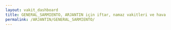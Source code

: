 ```yaml
---
layout: vakit_dashboard
title: GENERAL_SARMIENTO, ARJANTIN için iftar, namaz vakitleri ve hava durumu - ilçe/eyalet seç
permalink: /ARJANTIN/GENERAL_SARMIENTO/
---
```


<script type="text/javascript">
  var GLOBAL_COUNTRY = 'ARJANTIN';
  var GLOBAL_CITY = 'GENERAL_SARMIENTO';
  var GLOBAL_STATE = '';
  var lat = 72;
  var lon = 21;
</script>
